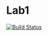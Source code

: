 # Lab1

[![Build Status](https://travis-ci.org/CrowAlcoholic/Lab1.svg?branch=master)](https://travis-ci.org/CrowAlcoholic/Lab1)
